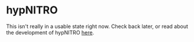 # hypNITRO
This isn't really in a usable state right now. Check back later, or read about the development of hypNITRO [here](https://hypnotron.github.io/hypNITRO).
